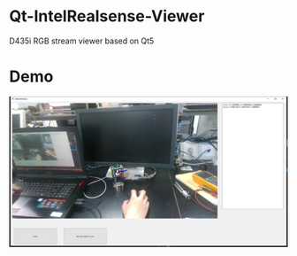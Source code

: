 # Qt-IntelRealsense-Viewer
D435i RGB stream viewer based on Qt5

# Demo
<img src="https://github.com/a2824256/Qt-IntelRealsense-Viewer/blob/master/sc.png" />
